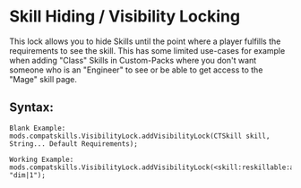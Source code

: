 # Skill Hiding / Visibility Locking

This lock allows you to hide Skills until the point where a player fulfills the requirements to see the skill. This has some limited use-cases for example when adding "Class" Skills in Custom-Packs where you don't want someone who is an "Engineer" to see or be able to get access to the "Mage" skill page.

## Syntax:
```
Blank Example:
mods.compatskills.VisibilityLock.addVisibilityLock(CTSkill skill, String... Default Requirements);

Working Example:
mods.compatskills.VisibilityLock.addVisibilityLock(<skill:reskillable:attack>, "dim|1");
```